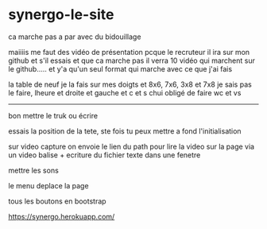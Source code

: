 # synergo-le-site

ca marche pas a par avec du bidouillage

maiiiis me faut des vidéo de présentation pcque le recruteur il ira sur mon github et s'il essais et que ca marche pas il verra 10 vidéo qui marchent sur le github..... et y'a qu'un seul format qui marche avec ce que j'ai fais

la table de neuf je la fais sur mes doigts et 8x6, 7x6, 3x8 et 7x8  je sais pas le faire, lheure et droite et gauche et c et s chui obligé de faire wc et vs

------------------------------------------------

bon mettre le truk ou écrire

essais la position de la tete, ste fois tu peux mettre a fond l'initialisation

sur video capture on envoie le lien du path pour lire la video sur la page via un video balise + ecriture du fichier texte dans une fenetre
  



mettre les sons

le menu deplace la page

tous les boutons en bootstrap



https://synergo.herokuapp.com/ 


